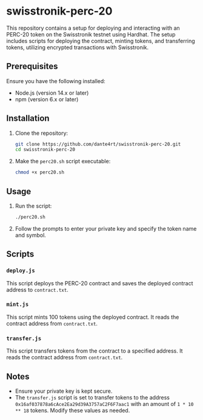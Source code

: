 # swisstronik-perc-20

This repository contains a setup for deploying and interacting with an PERC-20 token on the Swisstronik testnet using Hardhat. The setup includes scripts for deploying the contract, minting tokens, and transferring tokens, utilizing encrypted transactions with Swisstronik.

## Prerequisites

Ensure you have the following installed:

- Node.js (version 14.x or later)
- npm (version 6.x or later)

## Installation

1. Clone the repository:

    ```bash
    git clone https://github.com/dante4rt/swisstronik-perc-20.git
    cd swisstronik-perc-20
    ```

2. Make the `perc20.sh` script executable:

    ```bash
    chmod +x perc20.sh
    ```

## Usage

1. Run the script:

    ```bash
    ./perc20.sh
    ```

2. Follow the prompts to enter your private key and specify the token name and symbol.

## Scripts

### `deploy.js`

This script deploys the PERC-20 contract and saves the deployed contract address to `contract.txt`.

### `mint.js`

This script mints 100 tokens using the deployed contract. It reads the contract address from `contract.txt`.

### `transfer.js`

This script transfers tokens from the contract to a specified address. It reads the contract address from `contract.txt`.

## Notes

- Ensure your private key is kept secure.
- The `transfer.js` script is set to transfer tokens to the address `0x16af037878a6cAce2Ea29d39A3757aC2F6F7aac1` with an amount of `1 * 10 ** 18` tokens. Modify these values as needed.